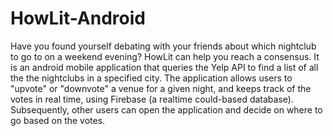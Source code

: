 # HowLit-Android
Have you found yourself debating with your friends about which nightclub to go to on a weekend evening? HowLit can help you reach a consensus. It is an android mobile application that queries the Yelp API to find a list of all the the nightclubs in a specified city. The application allows users to "upvote" or "downvote" a venue for a given night, and keeps track of the votes in real time, using Firebase (a realtime could-based database). Subsequently, other users can open the application and decide on where to go based on the votes.
